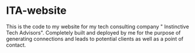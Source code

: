 # ITA-website
This is the code to my website for my tech consulting company " Instinctive Tech Advisors". Completely built and deployed by me for the purpose of generating connections and leads to potential clients as well as a point of contact.
